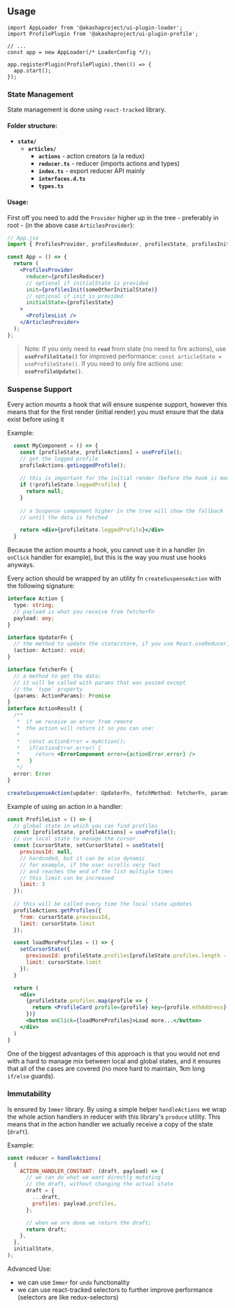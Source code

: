 ## Usage

```tsx
import AppLoader from '@akashaproject/ui-plugin-loader';
import ProfilePlugin from '@akashaproject/ui-plugin-profile';

// ...
const app = new AppLoader(/* LoaderConfig */);

app.registerPlugin(ProfilePlugin).then(() => {
  app.start();
});
```

### State Management

State management is done using `react-tracked` library.

#### Folder structure:

- **`state/`**
  - **`articles/`**
    - **`actions`** - action creators (a la redux)
    - **`reducer.ts`** - reducer (imports actions and types)
    - **`index.ts`** - export reducer API mainly
    - **`interfaces.d.ts`**
    - **`types.ts`**

#### Usage:

First off you need to add the `Provider` higher up in the tree - preferably in root - (in the above case `ArticlesProvider`):

```jsx
// App.jsx
import { ProfilesProvider, profilesReducer, profilesState, profilesInit } from '../state/profiles';

const App = () => {
  return (
    <ProfilesProvider
      reducer={profilesReducer}
      // optional if initialState is provided
      init={profilesInit(someOtherInitialState)}
      // optional if init is provided
      initialState={profilesState}
    >
      <ProfilesList />
    </ArticlesProvider>
  );
};
```

> Note: If you only need to **`read`** from state (no need to fire actions), use **`useProfileState()`** for improved performance:
> `const articleState = useProfileState()`. If you need to only fire actions use: **`useProfileUpdate()`**.

### Suspense Support

Every action mounts a hook that will ensure suspense support, however this means that
for the first render (initial render) you must ensure that the data exist before using it

Example:
```jsx
  const MyComponent = () => {
    const [profileState, profileActions] = useProfile();
    // get the logged profile
    profileActions.getLoggedProfile();
    
    // this is important for the initial render (before the hook is mounted)
    if (!profileState.loggedProfile) {
      return null;
    }
    
    // a Suspense component higher in the tree will show the fallback
    // until the data is fetched

    return <div>{profileState.loggedProfile}</div>
  }
```

Because the action mounts a hook, you cannot use it in a handler (in `onClick` handler for example), but this is the way you must use hooks anyways.

Every action should be wrapped by an utility fn `createSuspenseAction` with the following signature:

```ts
interface Action {
  type: string;
  // payload is what you receive from fetcherFn
  payload: any;
}

interface UpdaterFn {
  // the method to update the state/store, if you use React.useReducer, this method is the dispatch param
  (action: Action): void;
}

interface fetcherFn {
  // a method to get the data;
  // it will be called with params that was passed except 
  // the `type` property
  (params: ActionParams): Promise
}
interface ActionResult {
  /** 
   *  if we receive an error from remote
   *  the action will return it so you can use:
   *   
   *   const actionError = myAction();
   *   if(actionError.error) {
   *     return <ErrorComponent error={actionError.error} />
   *   }
   */
  error: Error
}

createSuspenseAction(updater: UpdaterFn, fetchMethod: fetcherFn, params: ActionParams) => ActionResult;
```


Example of using an action in a handler:

```jsx
const ProfileList = () => {
  // global state in which you can find profiles
  const [profileState, profileActions] = useProfile();
  // use local state to manage the cursor
  const [cursorState, setCursorState] = useState({
    previousId: null,
    // hardcoded, but it can be also dynamic
    // for example, if the user scrolls very fast
    // and reaches the end of the list multiple times
    // this limit can be increased
    limit: 3
  });
  
  // this will be called every time the local state updates
  profileActions.getProfiles({
    from: cursorState.previousId,
    limit: cursorState.limit
  });

  const loadMoreProfiles = () => {
    setCursorState({
      previousId: profileState.profiles[profileState.profiles.length - 1].ethAddress,
      limit: cursorState.limit
    });
  }

  return (
    <div>
      {profileState.profiles.map(profile => {
        return <ProfileCard profile={profile} key={profile.ethAddress} />
      })}
      <button onClick={loadMoreProfiles}>Load more...</button>
    </div>
  )
}
```

One of the biggest advantages of this approach is that you would not end with a hard to manage mix between local and global states, and it ensures that all of the cases are covered (no more hard to maintain, 1km long `if/else` guards).

### Immutability

Is ensured by `Immer` library. By using a simple helper `handleActions` we wrap the whole action handlers in reducer with this library's `produce` utility. This means that in the action handler we actually receive a copy of the state (`draft`).

Example:

```js
const reducer = handleActions(
  {
    ACTION_HANDLER_CONSTANT: (draft, payload) => {
      // we can do what we want directly mutating
      // the draft, without changing the actual state
      draft = {
        ...draft,
        profiles: payload.profiles,
      };

      // when we are done we return the draft;
      return draft;
    },
  },
  initialState,
);
```

Advanced Use:

- we can use `Immer` for `undo` functionality
- we can use react-tracked selectors to further improve performance (selectors are like redux-selectors)


